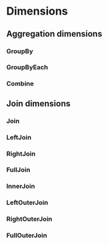 # Dimensions

## Aggregation dimensions

### GroupBy

### GroupByEach

### Combine

## Join dimensions

### Join

### LeftJoin

### RightJoin

### FullJoin

### InnerJoin

### LeftOuterJoin

### RightOuterJoin

### FullOuterJoin
